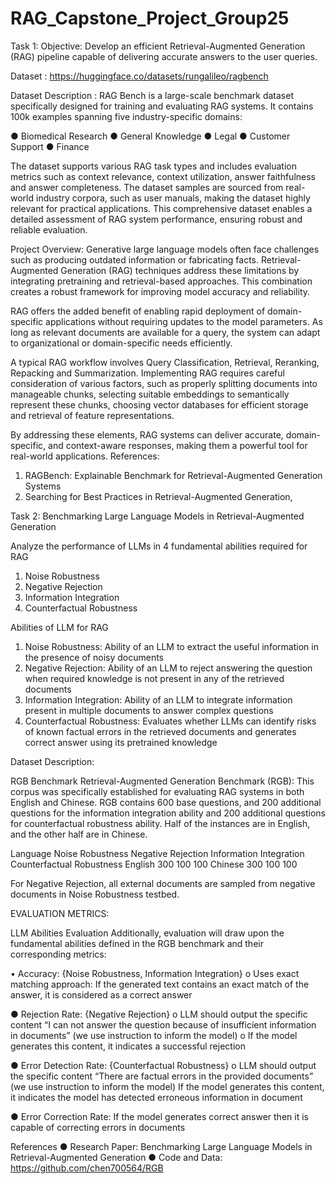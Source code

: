 # RAG_Capstone_Project_Group25
Task 1:
Objective:
Develop an efficient Retrieval-Augmented Generation (RAG) pipeline capable of delivering
accurate answers to the user queries.

Dataset : https://huggingface.co/datasets/rungalileo/ragbench

Dataset Description : RAG Bench is a large-scale benchmark dataset specifically designed for
training and evaluating RAG systems. It contains 100k examples spanning five industry-specific
domains:

● Biomedical Research
● General Knowledge
● Legal
● Customer Support
● Finance

The dataset supports various RAG task types and includes evaluation metrics such as context
relevance, context utilization, answer faithfulness and answer completeness.
The dataset samples are sourced from real-world industry corpora, such as user manuals, making
the dataset highly relevant for practical applications. This comprehensive dataset enables a
detailed assessment of RAG system performance, ensuring robust and reliable evaluation.

Project Overview: Generative large language models often face challenges such as producing
outdated information or fabricating facts. Retrieval-Augmented Generation (RAG) techniques
address these limitations by integrating pretraining and retrieval-based approaches. This
combination creates a robust framework for improving model accuracy and reliability.

RAG offers the added benefit of enabling rapid deployment of domain-specific applications
without requiring updates to the model parameters. As long as relevant documents are available
for a query, the system can adapt to organizational or domain-specific needs efficiently.

A typical RAG workflow involves Query Classification, Retrieval, Reranking, Repacking and
Summarization. Implementing RAG requires careful consideration of various factors, such as
properly splitting documents into manageable chunks, selecting suitable embeddings to
semantically represent these chunks, choosing vector databases for efficient storage and retrieval
of feature representations.

By addressing these elements, RAG systems can deliver accurate, domain-specific, and
context-aware responses, making them a powerful tool for real-world applications.
References:
1) RAGBench: Explainable Benchmark for Retrieval-Augmented Generation Systems
2) Searching for Best Practices in Retrieval-Augmented Generation,





Task 2:
Benchmarking Large Language Models in Retrieval-Augmented Generation

Analyze the performance of LLMs in 4 fundamental abilities required for RAG
1. Noise Robustness
2. Negative Rejection
3. Information Integration
4. Counterfactual Robustness
   
Abilities of LLM for RAG
1. Noise Robustness: Ability of an LLM to extract the useful information in the presence of
noisy documents
2. Negative Rejection: Ability of an LLM to reject answering the question when required
knowledge is not present in any of the retrieved documents
3. Information Integration: Ability of an LLM to integrate information present in multiple
documents to answer complex questions
4. Counterfactual Robustness: Evaluates whether LLMs can identify risks of known
factual errors in the retrieved documents and generates correct answer using its
pretrained knowledge

Dataset Description:

RGB Benchmark
Retrieval-Augmented Generation Benchmark (RGB): This corpus was specifically established for evaluating RAG systems in both English and Chinese.
RGB contains 600 base questions, and 200 additional questions for the information integration ability and 200 additional questions for counterfactual robustness ability. Half of the instances are in English, and the other half are in Chinese.

Language	Noise Robustness Negative Rejection	Information Integration	Counterfactual Robustness
English	300	100	100
Chinese	300	100	100

For Negative Rejection, all external documents are sampled from negative documents in Noise Robustness testbed.

EVALUATION METRICS:

LLM Abilities Evaluation
Additionally, evaluation will draw upon the fundamental abilities defined in the RGB benchmark and their corresponding metrics:

•	Accuracy: {Noise Robustness, Information Integration}
o	Uses exact matching approach: If the generated text contains an exact match of the answer, it is considered as a correct answer

●	Rejection Rate: {Negative Rejection}
o	LLM should output the specific content “I can not answer the question because of insufficient information in documents” (we use instruction to inform the model)
o	If the model generates this content, it indicates a successful rejection

●	Error Detection Rate: {Counterfactual Robustness}
o	LLM should output the specific content “There are factual errors in the provided documents” (we use instruction to inform the model)
If the model generates this content, it indicates the model has detected erroneous information in document

●	Error Correction Rate: If the model generates correct answer then it is capable of correcting errors in documents


References
● Research Paper: Benchmarking Large Language Models in Retrieval-Augmented
Generation
● Code and Data: https://github.com/chen700564/RGB
